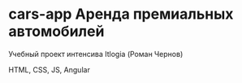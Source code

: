 # cars-app Аренда премиальных автомобилей

Учебный проект интенсива Itlogia (Роман Чернов)

HTML, CSS, JS, Angular

